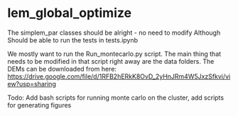 # lem_global_optimize
The simplem_par classes should be alright - no need to modify
Although Should be able to run the tests in tests.ipynb

We mostly want to run the Run_montecarlo.py script.  The main thing that needs to be modified in that script right away are the data folders. The DEMs can 
be downloaded from here: https://drive.google.com/file/d/1RFB2hERkK8OvD_2yHnJRm4W5JxzSfkvi/view?usp=sharing

Todo: Add bash scripts for running monte carlo on the cluster, add scripts for generating figures
